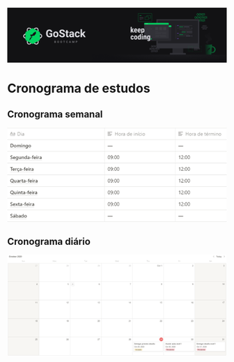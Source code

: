 
![Image of Yaktocat](../.bin/header_bootcamp.png)
# Cronograma de estudos
## Cronograma semanal
![Image of Yaktocat](img01.PNG)

## Cronograma diário
![Image of Yaktocat](img02.PNG)
